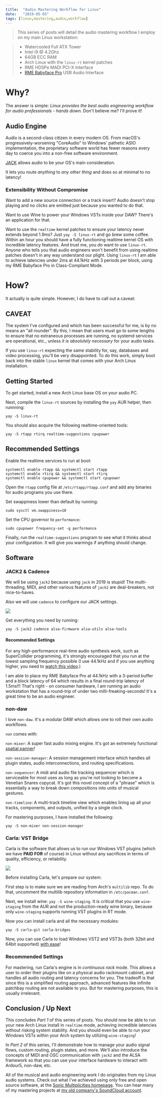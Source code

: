 ```yaml
---
title:  "Audio Mastering Workflow for Linux"
date:   "2019-05-05"
tags: [linux,mastering,audio,workflow]
---
```

> This series of posts will detail the audio mastering workflow I employ on my main Linux workstation:

> - Watercooled Full ATX Tower
> - Intel i9 @ 4.2Ghz
> - 64GB ECC RAM
> - Arch Linux with the `linux-rt` kernel patches
> - RME HDSPe MADI PCI-X Interface
> - [RME Babyface Pro](https://babyface.rme-audio.de/) USB Audio Interface

# Why?
The answer is simple: *Linux provides the best audio engineering workflow for audio professionals - hands down.* Don't believe me? I'll prove it!

## Audio Engine
Audio is a second-class citizen in every modern OS. From macOS's progressively-worsening "CoreAudio" to Windows' pathetic ASIO implementation, the proprietary software world has fewer reasons every day to coerce you into a non-free software environment.

[JACK](http://jackaudio.org/) allows audio to be your OS's main consideration.

It lets you route *anything* to *any other thing* and does so at minimal to no latency!

### Extensibility Without Compromise

Want to add a new source connection or a track insert? Audio doesn't stop playing and no clicks are emitted just because you wanted to do that.

Want to use Wine to power your Windows VSTs inside your DAW? There's an application for that.

Want to use the `realtime` kernel patches to ensure your latency never extends beyond 1.9ms? Just `yay -S linux-rt` and go brew some coffee. Within an hour you should have a fully functioning realtime kernel OS with incredible latency features. And trust me, you *do* want to use `linux-rt`. Anyone who tells you that audio engineers won't benefit from using realtime patches doesn't in any way understand our plight. Using `linux-rt` I am able to achieve latencies under 2ms at 44.1kHz with 3 periods per block, using my RME Babyface Pro in Class-Compliant Mode.

# How?

It actually is quite simple. However, I do have to call out a caveat:

## CAVEAT

The system I've configured and which has been successful for me, is by no means an "all rounder". By this, I mean that users must go to some lengths to ensure that no extraneous processes are running, no systemd services are operational, etc., unless *it is absolutely necessary* for your audio tasks.

If you use `linux-rt` expecting the same stability for, say, databases and video processing, you'll be very disappointed. To do this work, simply boot back into the stable `linux` kernel that comes with your Arch Linux installation.

## Getting Started

To get started, install a new Arch Linux base OS on your audio PC.

Next, compile the `linux-rt` sources by installing the `yay` AUR helper, then runnning:

```
yay -S linux-rt
```

You should also acquire the following realtime-oriented tools:

```
yay -S rtapp rtirq realtime-suggestions cpupower
```

## Recommended Settings

Enable the realtime services to run at boot:

```
systemctl enable rtapp && systemctl start rtapp
systemctl enable rtirq && systemctl start rtirq
systemctl enable cpupower && systemctl start cpupower
```

Open the `rtapp` config file at `/etc/rtapp/rtapp.conf` and add any binaries for audio programs you use there.

Set swappiness lower than default by running:

```
sudo sysctl vm.swappiness=10
```

Set the CPU governor to `performance`:

```
sudo cpupower frequency-set -g performance
```

Finally, run the `realtime-suggestions` program to see what it thinks about your configuration. It will give you warnings if anything should change.

## Software

### JACK2 & Cadence

We will be using `jack2` because using `jack` in 2019 is stupid! The multi-threading, MIDI, and other various features of `jack2` are deal-breakers, not nice-to-haves.

Also we will use `cadence` to configure our JACK settings.

![](https://kx.studio/screenshots/cadence1.png)

Get everything you need by running:

```
yay -S jack2 cadence alsa-firmware alsa-utils alsa-tools
```

#### Recommended Settings

For any high-performance real-time audio synthesis work, such as SuperCollider programming, it's strongly encouraged that you run at the lowest sampling frequency possible (I use 44.1kHz and if you use anything higher, you need to [watch this video](https://xiph.org/video/vid2.shtml).)

I am able to place my RME Babyface Pro at 44.1kHz with a 3-period buffer and a block latency of 64 which results in a final round-trip latency of 1.5ms!!! That's right - on consumer hardware, I am running an audio workstation that has a round-trip of under two milli-freaking-seconds! It's a great time to be an audio engineer.

### non-daw

I love `non-daw`. It's a modular DAW which allows one to roll their own audio workflows.

`non` comes with:

`non-mixer`: A super fast audio mixing engine. It's got an extremely functional [spatial panner](http://non.tuxfamily.org/mixer/doc/spatialization-console.png)!

`non-session-manager`: A session management interface which handles all plugin states, audio interconnections, and routing specifications.

`non-sequencer`: A midi and audio file tracking sequencer which is serviceable for most uses as long as you're not looking to become a Venetian Snares copycat. It's got this novel concept of a "phrase" which is essentially a way to break down compositions into units of musical gestures.

`non-timeline`: A multi-track timeline view which enables lining up all your tracks, components, and outputs, unified by a single clock.

For mastering purposes, I have installed the following:

```
yay -S non-mixer non-session-manager
```

### Carla: VST Bridge

Carla is the software that allows us to run our Windows VST plugins (which we have **PAID FOR** of course) in Linux without any sacrifices in terms of quality, efficiency, or reliability.

![](https://camo.githubusercontent.com/20961a44e99d7a813837fa1ab5c3ab2395809428/687474703a2f2f6b7873747564696f2e6c696e7578617564696f2e6f72672f73637265656e73686f74732f6361726c612e706e67)

Before installing Carla, let's prepare our system:

First step is to make sure we are reading from Arch's `multilib` repo. To do that, uncomment the multilib repository information in `/etc/pacman.conf`.

Next, we install wine: `yay -S wine-staging`. It is critical that you use `wine-staging` from the AUR and not the production-ready wine binary, because only `wine-staging` supports running VST plugins in RT mode.

Now you can install carla and all the necessary modules:

`yay -S carla-git carla-bridges`

Now, you can use Carla to load Windows VST2 and VST3s (both 32bit and 64bit supported) [with ease](https://kx.studio/Applications:Carla#Usage)!

### Recommended Settings

For mastering, run Carla's engine is in *continuous rack* mode. This allows a user to order their plugins like on a physical audio rackmount cabinet, and handles all audio routing and latency concerns for you. The tradeoff is that since this is a simplified routing approach, advanced features like infinite patchbay routing are not available to you. But for mastering purposes, this is usually irrelevant.

## Conclusion / Up Next

This concludes *Part 1* of this series of posts. You should now be able to run your new Arch Linux install in `realtime` mode, achieving incredible latencies without risking system stability. And you should even be able to run your Windows VSTs within your Arch system by utilizing `wine-staging`!

In *Part 2* of this series, I'll demonstrate how to manage your audio signal flows, custom routing, plugin states, and more. We'll also introduce the concepts of MIDI and OSC communication with `jack2` and the ALSA framework so that you can use your interface hardware to interact with Ardour5, non-daw, etc.

All of the musical and audio engineering work I do originates from my Linux audio systems. Check out what I've achieved using only free and open source software, at the [Sonic Multiplicities homepage](https://multipli.city). You can hear many of my mastering projects at [my old company's SoundCloud account](https://soundcloud.com/sacreddata).
